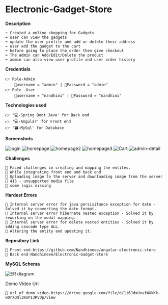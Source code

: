
# Electronic-Gadget-Store

**Description**

    ➡️ Created a online shopping for Gadgets 
    ➡️ user can view the gadgets
    ➡️ update the user profile and add or delete their address
    ➡️ user add the gadget to the cart
    ➡️ before going to place the order then give checkout
    ➡️ The admin can Add/Edit/Delete the product
    ➡️ admin can also view user profile and user order history


**Credentials**

    👉 Role-Admin 
        📧username = "admin" | 🔐Password = "admin"
    👉 Role -User
        📧username = "nandhini" | 🔐Password = "nandhini"




**Technologies used**

    👉 '💻-Spring Boot Java' for Back end
    👉 '💻-Angular' for Front end 
    👉 '🗃️-MySql' for Database 


**Screenshots**

![login](https://github.com/Nandhineee/Electronic-Gadget-Store/assets/145537963/1f0210b0-a34b-4e36-9ae3-558d395c8083)
![homepage](https://github.com/Nandhineee/Electronic-Gadget-Store/assets/145537963/b956a8f2-73e9-48ef-bb48-29823671b065)
![homepage2](https://github.com/Nandhineee/Electronic-Gadget-Store/assets/145537963/67e25f97-27e0-4f01-ba77-40f5690c2272)
![homepage3](https://github.com/Nandhineee/Electronic-Gadget-Store/assets/145537963/f8aca778-185b-45fc-a632-76107af4d1aa)
![Cart](https://github.com/Nandhineee/Electronic-Gadget-Store/assets/145537963/8567efc5-b634-47ac-9dcd-0faa3552e11c)
![admin-detail](https://github.com/Nandhineee/Electronic-Gadget-Store/assets/145537963/3aeeefa5-a458-41f2-b12b-b9ebe9b98cbe)


**Challenges**

    🔴 Faced challenges in creating and mapping the entites.
    🔴 While integrating front end and back end 
    🔴 Uploading image to the server and downloading image from the server
    🔴 415 - unsupported media file
    🔴 some logic missing



**Hardest Errors** 

    🚩 Internal server error for java persisitance exception for date - Solved it by converting the date format.
    🚩 Internal server error hibernate nested exception - Solved it by reworking on the modal mapping.
    🚩 Internal server error for delete nested entities - Solved it by adding cascade type ALL.
    🚩 Altering the entity and updating it.


**Repository Link**

    🔗 Front end-https://github.com/Nandhineee/angular-electronic-store   
    🔗 Back end-Nandhineee/Electronic-Gadget-Store


**MySQL Schema**

![ER diagram](https://github.com/Nandhineee/angular-electronic-store/assets/145537963/55fb48e3-1623-40d1-acd8-9c8a4e5a80bb)


Demo Video Url
  
    🔗 url of demo video-https://drive.google.com/file/d/1i6JdxUvvfWXkKk-wOrXQQl3moPI3RVOp/view
  
  
  
  

  
  
  
















